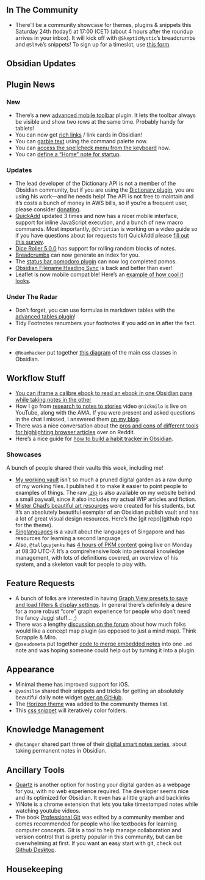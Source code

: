 ## In The Community

* There’ll be a community showcase for themes, plugins & snippets this Saturday 24th (today!) at 17:00 (CET) (about 4 hours after the roundup arrives in your inbox). It will kick off with `@SkepticMystic`’s breadcrumbs and `@SlRvb`’s snippets! To sign up for a timeslot, use [this form](https://forms.gle/GjCnroTx7roCdhuq6). 
## Obsidian Updates

## Plugin News

### New
* There’s a new [advanced mobile toolbar](https://github.com/phibr0/obsidian-advanced-toolbar) plugin. It lets the toolbar always be visible and show two rows at the same time. Probably handy for tablets! 
* You can now get [rich links](https://github.com/dhamaniasad/obsidian-rich-links) / link cards in Obsidian! 
* You can [garble text](https://github.com/kurakart/garble-text) using the command palette now. 
* You can [access the spellcheck menu from the keyboard](https://github.com/zapthedingbat/obsidian-keyboard-context-menu-fix-plugin) now. 
* You can [define a “Home” note for startup](https://github.com/mirnovov/obsidian-homepage). 
### Updates
* The lead developer of the Dictionary API is not a member of the Obsidian community, but if you are using the [Dictionary plugin](https://github.com/phibr0/obsidian-dictionary), you are using his work—and he needs help! The API is not free to maintain and it’s costs a bunch of money in AWS bills, so if you’re a frequent user, please consider [donating](https://github.com/meetDeveloper/freeDictionaryAPI).
* [QuickAdd](https://github.com/chhoumann/quickadd) updated 3 times and now has a nicer mobile interface, support for inline JavaScript execution, and a bunch of new macro commands. Most importantly, `@Christian` is working on a video guide so if you have questions about (or requests for) QuickAdd please [fill out this survey](https://forms.gle/6dAit3XKjVrcrxxS8). 
* [Dice Roller 5.0.0](https://github.com/valentine195/obsidian-dice-roller) has support for rolling random blocks of notes.
* [Breadcrumbs](https://github.com/SkepticMystic/breadcrumbs) can now generate an index for you.
* The [status bar pomodoro plugin](https://github.com/kzhovn/statusbar-pomo-obsidian) can now log completed pomos. 
* [Obsidian Filename Heading Sync](https://github.com/dvcrn/obsidian-filename-heading-sync/issues/18) is back and better than ever! 
* Leaflet is now mobile compatible! Here’s an [example of how cool it looks](http://discordapp.com/channels/686053708261228577/805952223124520961/867574568574648352). 

### Under The Radar
* Don’t forget, you can use formulas in markdown tables with the [advanced tables plugin](https://github.com/tgrosinger/advanced-tables-obsidian/blob/main/docs/help.md#using-formulas-in-markdown-tables)! 
* Tidy Footnotes renumbers your footnotes if you add on in after the fact.

### For Developers
* `@Roamhacker` put together [this diagram](https://discord.com/channels/686053708261228577/702656734631821413/866632447944163348) of the main css classes in Obsidian. 

## Workflow Stuff

* [You can iframe a calibre ebook to read an ebook in one Obsidian pane while taking notes in the other](https://forum.obsidian.md/t/workflow-reading-ebook-epub-mobi-azw-etc-in-obsidian/17977/7)
* How I go from [research to notes to stories](https://www.youtube.com/watch?v=8sxyYbh5mio) video `@nickmilo` is live on YouTube, along with the AMA. If you were present and asked questions in the chat I missed, I answered them [on my blog](https://eleanorkonik.com/now-available-my-notes-stories-shortform-articles/). 
* There was a nice conversation about the [pros and cons of different tools for highlighting browser articles](https://www.reddit.com/r/ObsidianMD/comments/oo96v0/trying_to_collect_my_browsing_highlights_through/) over on Reddit. 
* Here’s a nice guide for [how to build a habit tracker in Obsidian](https://www.owenvachell.com/how-to-build-a-habit-tracker-in-obsidian/). 
### Showcases

 A bunch of people shared their vaults this week, including me! 

* [My working vault](https://forum.obsidian.md/t/iterative-rainbow-folder-colors-css/21066) isn’t so much a pruned digital garden as a raw dump of my working files. I published it to make it easier to point people to examples of things. The raw [.zip](https://newsletter.eleanorkonik.com/changelog-20210708/) is also available on my website behind a small paywall, since it also includes my actual WIP articles and fiction.
* [Mister Chad’s beautiful art resources](https://mister-chad.com/) were created for his students, but it’s an absolutely beautiful exemplar of an Obsidian publish vault and has a lot of great visual design resources. Here’s the [git repo](github repo for the theme). 
* [Singlanguages](https://publish.obsidian.md/singlanguages/500+Singlanguages/Welcome+Page) is a vault about the languages of Singapore and has resources for learning a second language. 
 * Also, `@tallguyjenks` has [4 hours of PKM content](https://youtu.be/wB89lJs5A3s) going live on Monday at 08:30 UTC-7. It’s a comprehensive look into personal knowledge management, with lots of definitions covered, an overview of his system, and a skeleton vault for people to play with. 
## Feature Requests
* A bunch of folks are interested in having [Graph View presets to save and load filters & display settings](https://forum.obsidian.md/t/graph-view-presets-to-save-and-load-filters-display-settings/8131). In general there’s definitely a desire for a more robust “core” graph experience for people who don’t need the fancy Juggl stuff… ;) 
* There was a lengthy [discussion on the forum](https://forum.obsidian.md/t/concept-map-plugin-idea/21256) about how much folks would like a concept map plugin (as opposed to just a mind map). Think Scrapple & Miro.  
* `@pseudometa` put together [code to merge embedded notes](http://discordapp.com/channels/686053708261228577/722584061087842365/867858741370421269) into one `.md` note and was hoping someone could help out by turning it into a plugin.
## Appearance
* Minimal theme has improved support for iOS. 
* `@vainilie` shared their snippets and tricks for getting an absolutely beautiful daily note widget [over on GitHub](https://github.com/ohlinn/vainilla-style#daily-note). 
* The [Horizon theme](https://github.com/tylernguyen/obsidian-horizon) was added to the community themes list. 
* This [css snippet](https://forum.obsidian.md/t/iterative-rainbow-folder-colors-css/21066) will iteratively color folders.
## Knowledge Management
* `@hstanger` shared part three of their [digital smart notes series](https://harleystagner.com/digital-smart-notes-in-obsidian-part-3-how-to-create-permanent-notes/), about taking permanent notes in Obsidian. 

## Ancillary Tools
* [Quartz](https://quartz.jzhao.xyz/) is another option for hosting your digital garden as a webpage for you, with no web experience required. The developer seems nice and its optimized for Obsidian. It even has a little graph and backlinks  
* YiNote is a chrome extension that lets you take timestamped notes while watching youtube videos.
* The book [Professional Git](https://www.amazon.com/Professional-Git-Brent-Laster/dp/111928497X) was edited by a community member and comes recommended for people who like textbooks for learning computer concepts. Git is a tool to help manage collaboration and version control that is pretty popular in this community, but can be overwhelming at first. If you want an easy start with git, check out [Github Desktop](https://desktop.github.com/). 
## Housekeeping